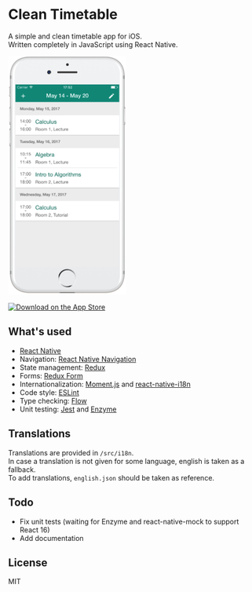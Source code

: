 # Clean Timetable

A simple and clean timetable app for iOS.  
Written completely in JavaScript using React Native.

<img src="/assets/main-screen.png?raw=true" width="240" alt="screenshot">

[<img src="https://linkmaker.itunes.apple.com/assets/shared/badges/en-us/appstore-lrg.svg" width="135" height="40" alt="Download on the App Store">](https://itunes.apple.com/us/app/clean-timetable/id1242105557?mt=8)

## What's used

* [React Native](https://facebook.github.io/react-native/)
* Navigation: [React Native Navigation](https://github.com/wix/react-native-navigation)
* State management: [Redux](http://redux.js.org/)
* Forms: [Redux Form](http://redux-form.com/6.7.0/)
* Internationalization: [Moment.js](https://momentjs.com/) and [react-native-i18n](https://github.com/AlexanderZaytsev/react-native-i18n)
* Code style: [ESLint](http://eslint.org/)
* Type checking: [Flow](https://flow.org/)
* Unit testing: [Jest](https://facebook.github.io/jest/) and [Enzyme](http://airbnb.io/enzyme/index.html)

## Translations
Translations are provided in `/src/i18n`.  
In case a translation is not given for some language, english is taken as a fallback.  
To add translations, `english.json` should be taken as reference. 

## Todo

* Fix unit tests (waiting for Enzyme and react-native-mock to support React 16)
* Add documentation

## License

MIT
